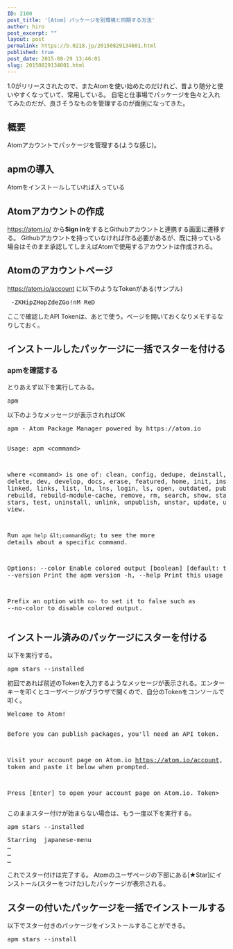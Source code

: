```yaml
---
ID: 2100
post_title: '[Atom] パッケージを別環境と同期する方法'
author: hiro
post_excerpt: ""
layout: post
permalink: https://b.0218.jp/20150829134601.html
published: true
post_date: 2015-08-29 13:46:01
slug: 20150829134601.html
---
```

1.0がリリースされたので、またAtomを使い始めたのだけれど、昔より随分と使いやすくなっていて、常用している。
自宅と仕事場でパッケージを色々と入れてみたのだが、良さそうなものを管理するのが面倒になってきた。
<!--more-->
<h2>概要</h2>
Atomアカウントでパッケージを管理する(ような感じ)。
<h2>apmの導入</h2>
Atomをインストールしていれば入っている
<h2>Atomアカウントの作成</h2>
<a href="https://atom.io/">https://atom.io/</a> から<strong>Sign in</strong>をするとGithubアカウントと連携する画面に遷移する。 Githubアカウントを持っていなければ作る必要があるが、既に持っている場合はそのまま承認してしまえばAtomで使用するアカウントは作成される。
<h2>Atomのアカウントページ</h2>
<a href="https://atom.io/account">https://atom.io/account</a> に以下のようなTokenがある(サンプル)
<pre>_-ZKHipZHopZdeZGo!nM_ReD</pre>
ここで確認したAPI Tokenは、あとで使う。ページを開いておくなりメモするなりしておく。
<h2>インストールしたパッケージに一括でスターを付ける</h2>
<h3>apmを確認する</h3>
とりあえず以下を実行してみる。
<pre>apm</pre>
以下のようなメッセージが表示されればOK
<pre>apm - Atom Package Manager powered by https://atom.io

Usage: apm &lt;command&gt;

where &lt;command&gt; is one of:
    clean, config, dedupe, deinstall, delete, dev, develop, docs, erase,
    featured, home, init, install, link, linked, links, list, ln, lns, login,
    ls, open, outdated, publish, rebuild, rebuild-module-cache, remove, rm,
    search, show, star, starred, stars, test, uninstall, unlink, unpublish,
    unstar, update, upgrade, view.

Run `apm help &lt;command&gt;` to see the more details about a specific command.

Options:
  --color        Enable colored output                                     [boolean] [default: true]
  -v, --version  Print the apm version
  -h, --help     Print this usage message

  Prefix an option with `no-` to set it to false such as --no-color to disable
  colored output.
</pre>
<h2>インストール済みのパッケージにスターを付ける</h2>
以下を実行する。
<pre>apm stars --installed</pre>
初回であれば前述のTokenを入力するようなメッセージが表示される。エンターキーを叩くとユーザページがブラウザで開くので、自分のTokenをコンソールで叩く。
<pre>Welcome to Atom!

Before you can publish packages, you'll need an API token.

Visit your account page on Atom.io https://atom.io/account,
copy the token and paste it below when prompted.

Press [Enter] to open your account page on Atom.io.
Token&gt;
</pre>
このままスター付けが始まらない場合は、もう一度以下を実行する。
<pre>apm stars --installed</pre>
<pre>Starring  japanese-menu
…
…
…
</pre>
これでスター付けは完了する。 Atomのユーザページの下部にある[★Star]にインストール(スターをつけた)したパッケージが表示される。
<h2>スターの付いたパッケージを一括でインストールする</h2>
以下でスター付きのパッケージをインストールすることができる。
<pre>apm stars --install</pre>